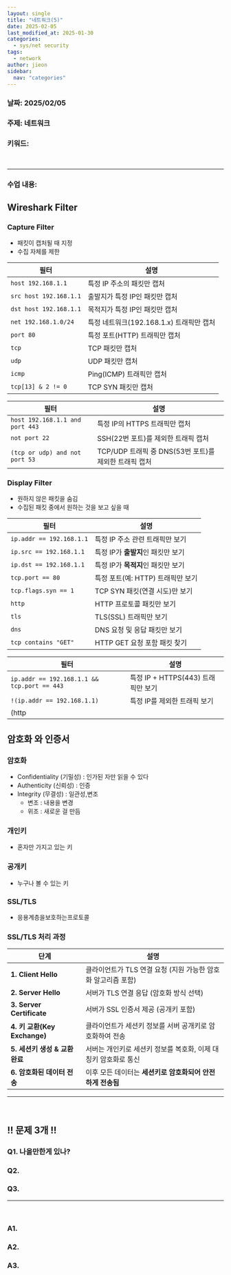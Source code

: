 ```yaml
---
layout: single
title: "네트워크(5)"
date: 2025-02-05
last_modified_at: 2025-01-30
categories:
  - sys/net security
tags:
  - network
author: jieon
sidebar:
  nav: "categories"
---
```


### 날짜: 2025/02/05
### 주제: 네트워크
### 키워드: 

<br>

---
### 수업 내용:

## Wireshark Filter

### Capture Filter
- 패킷이 캡처될 때 지정
- 수집 자체를 제한

| 필터 | 설명 |
|------|------|
| `host 192.168.1.1` | 특정 IP 주소의 패킷만 캡처 |
| `src host 192.168.1.1` | 출발지가 특정 IP인 패킷만 캡처 |
| `dst host 192.168.1.1` | 목적지가 특정 IP인 패킷만 캡처 |
| `net 192.168.1.0/24` | 특정 네트워크(192.168.1.x) 트래픽만 캡처 |
| `port 80` | 특정 포트(HTTP) 트래픽만 캡처 |
| `tcp` | TCP 패킷만 캡처 |
| `udp` | UDP 패킷만 캡처 |
| `icmp` | Ping(ICMP) 트래픽만 캡처 |
| `tcp[13] & 2 != 0` | TCP SYN 패킷만 캡처 |

| 필터 | 설명 |
|------|------|
| `host 192.168.1.1 and port 443` | 특정 IP의 HTTPS 트래픽만 캡처 |
| `not port 22` | SSH(22번 포트)를 제외한 트래픽 캡처 |
| `(tcp or udp) and not port 53` | TCP/UDP 트래픽 중 DNS(53번 포트)를 제외한 트래픽 캡처 |

### Display Filter
- 원하지 않은 패킷을 숨김
- 수집된 패킷 중에서 원하는 것을 보고 싶을 때

| 필터 | 설명 |
|------|------|
| `ip.addr == 192.168.1.1` | 특정 IP 주소 관련 트래픽만 보기 |
| `ip.src == 192.168.1.1` | 특정 IP가 **출발지**인 패킷만 보기 |
| `ip.dst == 192.168.1.1` | 특정 IP가 **목적지**인 패킷만 보기 |
| `tcp.port == 80` | 특정 포트(예: HTTP) 트래픽만 보기 |
| `tcp.flags.syn == 1` | TCP SYN 패킷(연결 시도)만 보기 |
| `http` | HTTP 프로토콜 패킷만 보기 |
| `tls` | TLS(SSL) 트래픽만 보기 |
| `dns` | DNS 요청 및 응답 패킷만 보기 |
| `tcp contains "GET"` | HTTP GET 요청 포함 패킷 찾기 |

| 필터 | 설명 |
|------|------|
| `ip.addr == 192.168.1.1 && tcp.port == 443` | 특정 IP + HTTPS(443) 트래픽만 보기 |
| `!(ip.addr == 192.168.1.1)` | 특정 IP를 제외한 트래픽 보기 |
| (http || dns) | HTTP 또는 DNS 트래픽 보기 |


## 암호화 와 인증서

### 암호화
- Confidentiality (기밀성) : 인가된 자만 읽을 수 있다
- Authenticity    (신뢰성) : 인증
- Integrity       (무결성) : 일관성,변조
  + 변조 : 내용을 변경
  + 위조 : 새로운 걸 만듬

### 개인키
- 혼자만 가지고 있는 키

### 공개키
- 누구나 볼 수 있는 키

### SSL/TLS
- 응용계층을보호하는프로토콜

### SSL/TLS 처리 과정

| 단계 | 설명 |
|---|---|
| **1. Client Hello** | 클라이언트가 TLS 연결 요청 (지원 가능한 암호화 알고리즘 포함) |
| **2. Server Hello** | 서버가 TLS 연결 응답 (암호화 방식 선택) |
| **3. Server Certificate** | 서버가 SSL 인증서 제공 (공개키 포함) |
| **4. 키 교환(Key Exchange)** | 클라이언트가 세션키 정보를 서버 공개키로 암호화하여 전송 |
| **5. 세션키 생성 & 교환 완료** | 서버는 개인키로 세션키 정보를 복호화, 이제 대칭키 암호화로 통신 |
| **6. 암호화된 데이터 전송** | 이후 모든 데이터는 **세션키로 암호화되어 안전하게 전송됨** |


---

<br>

## !! 문제 3개 !!

### Q1. 나올만한게 있나?


### Q2. 



### Q3. 
---

<br>

### A1. 

### A2. 

### A3. 
